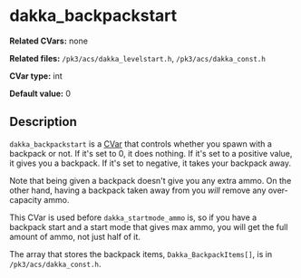 # dakka\_backpackstart

**Related CVars:** none

**Related files:** `/pk3/acs/dakka_levelstart.h`, `/pk3/acs/dakka_const.h`

**CVar type:** int

**Default value:** 0

## Description

`dakka_backpackstart` is a [CVar](../cvars.md) that controls whether you spawn
with a backpack or not. If it's set to 0, it does nothing. If it's set to a
positive value, it gives you a backpack. If it's set to negative, it takes your
backpack away.

Note that being given a backpack doesn't give you any extra ammo. On the other hand,
having a backpack taken away from you *will* remove any over-capacity ammo.

This CVar is used before `dakka_startmode_ammo` is, so if you have a backpack start
and a start mode that gives max ammo, you will get the full amount of ammo, not just
half of it.

The array that stores the backpack items, `Dakka_BackpackItems[]`, is in `/pk3/acs/dakka_const.h`.
